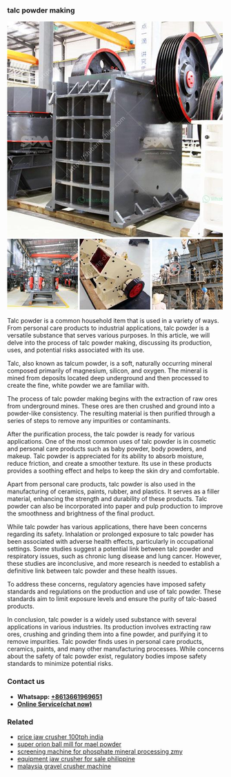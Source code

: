 <h3>talc powder making</h3><img src='1702950601.jpg' alt=''><p>Talc powder is a common household item that is used in a variety of ways. From personal care products to industrial applications, talc powder is a versatile substance that serves various purposes. In this article, we will delve into the process of talc powder making, discussing its production, uses, and potential risks associated with its use.</p><p>Talc, also known as talcum powder, is a soft, naturally occurring mineral composed primarily of magnesium, silicon, and oxygen. The mineral is mined from deposits located deep underground and then processed to create the fine, white powder we are familiar with.</p><p>The process of talc powder making begins with the extraction of raw ores from underground mines. These ores are then crushed and ground into a powder-like consistency. The resulting material is then purified through a series of steps to remove any impurities or contaminants.</p><p>After the purification process, the talc powder is ready for various applications. One of the most common uses of talc powder is in cosmetic and personal care products such as baby powder, body powders, and makeup. Talc powder is appreciated for its ability to absorb moisture, reduce friction, and create a smoother texture. Its use in these products provides a soothing effect and helps to keep the skin dry and comfortable.</p><p>Apart from personal care products, talc powder is also used in the manufacturing of ceramics, paints, rubber, and plastics. It serves as a filler material, enhancing the strength and durability of these products. Talc powder can also be incorporated into paper and pulp production to improve the smoothness and brightness of the final product.</p><p>While talc powder has various applications, there have been concerns regarding its safety. Inhalation or prolonged exposure to talc powder has been associated with adverse health effects, particularly in occupational settings. Some studies suggest a potential link between talc powder and respiratory issues, such as chronic lung disease and lung cancer. However, these studies are inconclusive, and more research is needed to establish a definitive link between talc powder and these health issues.</p><p>To address these concerns, regulatory agencies have imposed safety standards and regulations on the production and use of talc powder. These standards aim to limit exposure levels and ensure the purity of talc-based products.</p><p>In conclusion, talc powder is a widely used substance with several applications in various industries. Its production involves extracting raw ores, crushing and grinding them into a fine powder, and purifying it to remove impurities. Talc powder finds uses in personal care products, ceramics, paints, and many other manufacturing processes. While concerns about the safety of talc powder exist, regulatory bodies impose safety standards to minimize potential risks.</p><h3>Contact us</h3><ul><li><strong>Whatsapp:&nbsp;<a href="https://wa.me/8613661969651">+8613661969651</a></strong></li><li><a href="https://swt.shibang-china.com/?git&amp;zhl&amp;talc powder making"><strong>Online Service(chat now)</strong></a></li></ul><h3>Related</h3><ul><li><a href='price jaw crusher 100tph india.md'>price jaw crusher 100tph india</a></li><li><a href='super orion ball mill for mael powder.md'>super orion ball mill for mael powder</a></li><li><a href='screening machine for phosphate mineral processing zmy.md'>screening machine for phosphate mineral processing zmy</a></li><li><a href='equipment jaw crusher for sale philippine.md'>equipment jaw crusher for sale philippine</a></li><li><a href='malaysia gravel crusher machine.md'>malaysia gravel crusher machine</a></li></ul>